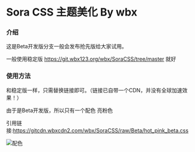 # Sora CSS 主题美化 By wbx
### 介绍
这是Beta开发版分支一般会发布抢先版给大家试用。

一般使用稳定版 https://git.wbx123.org/wbx/SoraCSS/tree/master 就好

### 使用方法
和稳定版一样，只需替换链接即可。（链接已自带一个CDN，并没有全球加速效果！）

由于是Beta开发版，所以只有一个配色 亮粉色

引用链接:https://gitcdn.wbxcdn2.com/wbx/SoraCSS/raw/Beta/hot_pink_beta.css

![配色](https://ooo.0o0.ooo/2017/04/28/5902bfa19ef25.jpg)